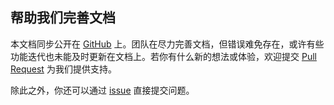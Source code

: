## 帮助我们完善文档
本文档同步公开在 [GitHub](https://github.com/RussellCloud/russell-docs) 上。团队在尽力完善文档，但错误难免存在，或许有些功能迭代也未能及时更新在文档上。若你有什么新的想法或体验，欢迎提交 [Pull Request](https://github.com/RussellCloud/russell-docs/pulls) 为我们提供支持。

除此之外，你还可以通过 [issue](https://github.com/RussellCloud/russell-docs/issues/new?body=This%20issue%20is%20about%20<) 直接提交问题。
